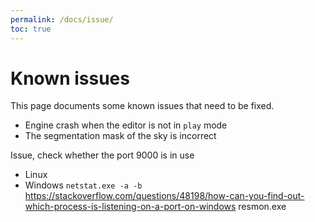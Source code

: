 ```yaml
---
permalink: /docs/issue/
toc: true
---
```


# Known issues

This page documents some known issues that need to be fixed.

- Engine crash when the editor is not in `play` mode
- The segmentation mask of the sky is incorrect

Issue, check whether the port 9000 is in use
- Linux
- Windows `netstat.exe -a -b`
https://stackoverflow.com/questions/48198/how-can-you-find-out-which-process-is-listening-on-a-port-on-windows
resmon.exe